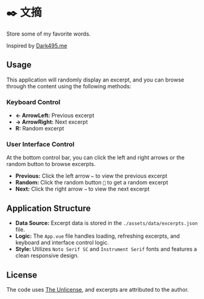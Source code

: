 # ✒️ 文摘
Store some of my favorite words.

Inspired by [Dark495.me](https://dark495.me)

## Usage
This application will randomly display an excerpt, and you can browse through the content using the following methods:

### Keyboard Control
- **← ArrowLeft:** Previous excerpt
- **→ ArrowRight:** Next excerpt
- **R:** Random excerpt

### User Interface Control
At the bottom control bar, you can click the left and right arrows or the random button to browse excerpts.
- **Previous:** Click the left arrow `←` to view the previous excerpt
- **Random:** Click the random button `🔄` to get a random excerpt
- **Next:** Click the right arrow `→` to view the next excerpt

## Application Structure
- **Data Source:** Excerpt data is stored in the `./assets/data/excerpts.json` file.
- **Logic:** The `App.vue` file handles loading, refreshing excerpts, and keyboard and interface control logic.
- **Style:** Utilizes `Noto Serif SC` and `Instrument Serif` fonts and features a clean responsive design.

## License
The code uses [The Unlicense](https://choosealicense.com/licenses/unlicense/), and excerpts are attributed to the author.